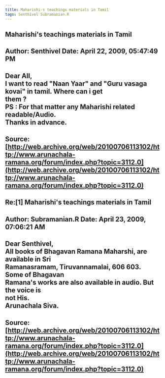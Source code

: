 ```yaml
--- 
title: Maharishi-s teachings materials in Tamil   
tags: Senthivel Subramanian.R  
---  
```

## Maharishi's teachings materials in Tamil  
Author: Senthivel           Date: April 22, 2009, 05:47:49 PM  
---  
Dear All,   
I want to read "Naan Yaar" and "Guru vasaga kovai" in tamil. Where can i get  
them ?   
PS : For that matter any Maharishi related readable/Audio.   
Thanks in advance.
 ---  
Source:[http://web.archive.org/web/20100706113102/http://www.arunachala-ramana.org/forum/index.php?topic=3112.0](http://web.archive.org/web/20100706113102/http://www.arunachala-ramana.org/forum/index.php?topic=3112.0)   
---  

## Re:[1] Maharishi's teachings materials in Tamil  
Author: Subramanian.R       Date: April 23, 2009, 07:06:21 AM  
---  
Dear Senthivel,   
All books of Bhagavan Ramana Maharshi, are available in Sri   
Ramanasramam, Tiruvannamalai, 606 603. Some of Bhagavan   
Ramana's works are also available in audio. But the voice is   
not His.   
Arunachala Siva.
 ---  
Source:[http://web.archive.org/web/20100706113102/http://www.arunachala-ramana.org/forum/index.php?topic=3112.0](http://web.archive.org/web/20100706113102/http://www.arunachala-ramana.org/forum/index.php?topic=3112.0)   
---  

